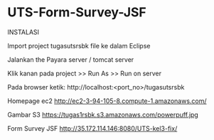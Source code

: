 # UTS-Form-Survey-JSF

INSTALASI

Import project tugasutsrsbk file ke dalam Eclipse

Jalankan the Payara server / tomcat server

Klik kanan pada project >> Run As >> Run on server

Pada browser ketik: http://localhost:<port_no>/tugasutsrsbk


Homepage ec2 http://ec2-3-94-105-8.compute-1.amazonaws.com/

Gambar S3 https://tugas1rsbk.s3.amazonaws.com/powerpuff.jpg

Form Survey JSF http://35.172.114.146:8080/UTS-kel3-fix/
